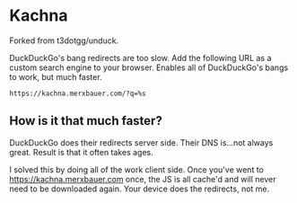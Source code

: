 # Kachna

Forked from t3dotgg/unduck.

DuckDuckGo's bang redirects are too slow. Add the following URL as a custom search engine to your browser. Enables all of DuckDuckGo's bangs to work, but much faster.

```
https://kachna.merxbauer.com/?q=%s
```

## How is it that much faster?

DuckDuckGo does their redirects server side. Their DNS is...not always great. Result is that it often takes ages.

I solved this by doing all of the work client side. Once you've went to https://kachna.merxbauer.com once, the JS is all cache'd and will never need to be downloaded again. Your device does the redirects, not me.
